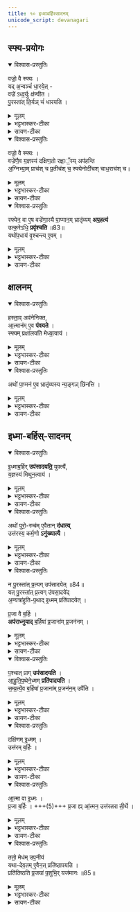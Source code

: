 ```yaml
---
title: १० इध्माबर्हिस्सादनम्
unicode_script: devanagari
---
```


## स्फ्य-प्रयोगः
<details open><summary>विश्वास-प्रस्तुतिः</summary>

वज्रो॒ वै स्फ्यः ।  
यद् अ॒न्वञ्चं॑ धा॒रये॒त् -  
वज्रे॑ ऽध्व॒र्युः क्ष॑ण्वीत ।  
पु॒रस्ता॑त् ति॒र्यञ् चं॑ धारयति ।
</details>

<details><summary>मूलम्</summary>

वज्रो॒ वै स्फ्यः ।  
यद् अ॒न्वञ्चं॑ धा॒रये॑त् ।  
वज्रे॑ऽध्व॒र्युः क्ष॑ण्वीत ।  
पु॒रस्ता॑त्ति॒र्यञ्चं॑ धारयति ।
</details>

<details><summary>भट्टभास्कर-टीका</summary>

1वज्रो वा इत्यादि ॥ अन्वञ्चं आत्माभिमुखं क्षण्वीत हिंस्यात् आत्मानं अध्वर्युः । कर्मणि वा कर्तृप्रत्ययः । क्षण्येत हिंस्येत । 
</details>

<details><summary>सायण-टीका</summary>

यथोक्तप्रैषकाले स्फ्यस्य तिर्यग्वारणं विधत्ते – ‘वज्रो वै स्फ्यः। यदन्वञ्चं धारयेत्। वज्रेऽध्वर्युः क्षण्वीत। पुरस्तात्तिर्यञ्चं धारयति। 
</details>

<details open><summary>विश्वास-प्रस्तुतिः</summary>

वज्रो॒ वै स्फ्यः ।  
वज्रे॑णै॒व य॒ज्ञस्य॑ दक्षिण॒तो रक्षा॒ँ॒स्य् अप॑हन्ति  
अ॒ग्निभ्या॒म् प्राच॑श् च प्र॒तीच॑श् च॒ स्फ्येनोदी॑चश् चाध॒राच॑श् च।  
</details>

<details><summary>मूलम्</summary>

वज्रो॒ वै स्फ्यः ।  
वज्रे॑णै॒व य॒ज्ञस्य॑ दक्षिण॒तो रक्षा॒ँ॒स्यप॑हन्ति ।
अ॒ग्निभ्या॒म्प्राच॑श्च प्र॒तीच॑श्च ।
स्फ्येनोदी॑चश्चाध॒राच॑श्च ।
</details>

<details><summary>भट्टभास्कर-टीका</summary>

वज्रेणैवेति, यत्तुल्यः स्फ्यः ।
अग्निभ्यामिति । आहवनीयगार्हपत्याभ्याम् ।  
स्फयेनोदीचश् चाधराश् चेति  
तिर्यञ्चं स्फ्यं स्तब्ध्वा संप्रैषात्
</details>


<details><summary>सायण-टीका</summary>

वज्रो वै स्फ्यः। वज्रेणैव यज्ञस्य दक्षिणतो रक्षाँस्यपहन्ति। अग्निभ्यां प्राचश्च प्रतीचश्च। स्फ्येनोदीचश्चाधराचश्च। 
</details>

<details open><summary>विश्वास-प्रस्तुतिः</summary>

स्फ्येन॒ वा ए॒ष वज्रे॑णा॒स्यै पा॒प्मान॒म् भ्रातृ॑व्यम् **अप॒हत्य॑**  
उत्क॒रेऽधि॒ **प्रवृ॑श्चति** ॥83॥  
यथो॑प॒धाय॑ वृ॒श्चन्त्य् ए॒वम् ।
</details>

<details><summary>मूलम्</summary>

स्फ्येन॒ वा ए॒ष वज्रे॑णा॒स्यै पा॒प्मान॒म्भ्रातृ॑व्यमप॒हत्य॑ ।
उ॒त्क॒रेऽधि॒ प्रवृ॑श्चति ॥83॥
यथो॑प॒धाय॑ वृ॒श्चन्त्ये॒वम् ।
</details>

<details><summary>भट्टभास्कर-टीका</summary>

एवं स्फ्येन वज्रतुल्येनास्याः पृथिव्याः सम्बधिनं पाप्मानं भ्रातृव्यं अपहत्य उत्पाट्य  
उत्करे उपधानस्थानीये अधिनिधाय वृश्चति  
यथा लोके किञ्चित् काष्ठादिकम् उपधाय व्रश्चनीयं वृश्चन्ति एवमेतत् ।
</details>

<details><summary>सायण-टीका</summary>

स्फ्येन वा एष वज्रेणास्यै पाप्मानं भ्रातृव्यमपहत्य। उत्करेऽधि प्रवृश्चति। यथोपधाय वृश्चन्त्येवम्’ (ब्रा. का. ३ प्र. २ अ. ९) इति। 
</details>

## क्षालनम्
<details open><summary>विश्वास-प्रस्तुतिः</summary>

हस्ता॒व् अव॑नेनिक्त,  
आ॒त्मान॑म् ए॒व **प॑वयते** ।  
स्फ्यम् प्रक्षा॑लयति मेध्य॒त्वाय॑ ।
</details>

<details><summary>मूलम्</summary>

हस्ता॒वव॑नेनिक्त आ॒त्मान॑मे॒व प॑वयते ।  
स्फ्यम्प्रक्षा॑लयति मेध्य॒त्वाय॑ ।
</details>

<details><summary>भट्टभास्कर-टीका</summary>

नेनिक्ते शोधयति ।
</details>

<details><summary>सायण-टीका</summary>

हस्तप्रक्षालनं विधत्ते – ‘हस्ताववनेनिक्ते। आत्मानमेव पवयते’ (ब्रा. का. ३ प्र. २ अ. ९) इति। स्फ्यस्यापि तद्विधत्ते – ‘स्फ्यं प्रक्षालयति मेध्यत्वाय। 
</details>

<details open><summary>विश्वास-प्रस्तुतिः</summary>

अथो॑ पा॒प्मन॑ ए॒व भ्रातृ॑व्यस्य न्य॒ङ्गञ् छि॑नत्ति ।
</details>

<details><summary>मूलम्</summary>

अथो॑ पा॒प्मन॑ ए॒व भ्रातृ॑व्यस्य न्य॒ङ्गञ्छि॑नत्ति ।
</details>

<details><summary>भट्टभास्कर-टीका</summary>

अथो इति अपि च भ्रातृव्यस्य पाप्मनः **न्यङ्गं** न्यञ्जनं शरीरशोभां तेजः छिनत्ति स्फ्यप्रक्षाळनेन । निभृतं वा अङ्गं न्यङ्गम् ॥
</details>

<details><summary>सायण-टीका</summary>

अथो पाप्मन एव भातृव्यस्य न्यङ्गं छिनत्ति’ (ब्रा. का. ३ प्र. २ अ. ९) इति। 
</details>

## इध्मा-बर्हिस्-सादनम्
<details open><summary>विश्वास-प्रस्तुतिः</summary>

इ॒ध्माब॒र्हिर् **उप॑सादयति॒** युक्त्यै॑,  
य॒ज्ञस्य॑ मिथुन॒त्वाय॑ ।
</details>

<details><summary>मूलम्</summary>

इ॒ध्माब॒र्हिरुप॑सादयति॒ युक्त्यै॑ ।  
य॒ज्ञस्य॑ मिथुन॒त्वाय॑ ।
</details>

<details><summary>भट्टभास्कर-टीका</summary>

2इध्माबर्हिः इध्मं च बर्हिश्च उत्तरेणाहवनीयं प्रागग्रमुपसादयति युक्त्यै यज्ञेन योगो यथा स्यात् । किञ्च - यज्ञस्य मिथुनत्वाय द्वयोस्सहोपसादनम् ।
</details>

<details><summary>सायण-टीका</summary>

आग्नीध्रस्यानुष्ठानं विधत्ते — ‘इध्माबर्हिरुपसादयति युक्त्यै। यज्ञस्य मिथुनत्वाय। 
</details>


<details open><summary>विश्वास-प्रस्तुतिः</summary>

अथो॑ पुरो॒-रुच॑म् ए॒वैतान् **द॑धात्य्**  
उत्त॑रस्य॒ कर्म॒णो **ऽनु॑ख्यात्यै** ।   
</details>

<details><summary>मूलम्</summary>

अथो॑ पुरो॒रुच॑मे॒वैतान्द॑धाति ।  
उत्त॑रस्य॒ कर्म॒णोऽनु॑ख्यात्यै ।  
</details>

<details><summary>भट्टभास्कर-टीका</summary>

अपि च **पुरोरुचं** पुरस्ताद्दीपनां इमां यज्ञस्य स्थापयति  
उत्तरस्य करिष्यमाणस्य कर्मणोऽनुख्यात्यै  
अनुक्रमेण प्रकाशनार्थं, रोचनार्थत्वात् ।
</details>

<details><summary>सायण-टीका</summary>

अथो पुरो रुचमेवैतां दधाति। उत्तरस्य कर्मणोऽनुख्यात्यै’ (ब्रा. का. ३ प्र. २ अ. ९) इति। 
</details>


<details open><summary>विश्वास-प्रस्तुतिः</summary>

न पु॒रस्ता॑त् प्र॒त्यग् उप॑सादयेत् ॥84॥  
यत् पु॒रस्ता॑त् प्र॒त्यग् उ॑पसा॒दये॑द्  
अ॒न्यत्रा॑हुति-प॒थाद् इ॒ध्मम् प्रति॑पादयेत् ।

प्र॒जा वै ब॒र्हिः ।  
**अप॑राध्नुयाद्** ब॒र्हिषा॑ प्र॒जाना॑म् प्र॒जन॑नम् ।
</details>

<details><summary>मूलम्</summary>

न पु॒रस्ता॑त्प्र॒त्यगुप॑सादयेत्॥84॥  
यत्पु॒रस्ता॑त्प्र॒त्यगु॑पसा॒दये॑त् ।
अ॒न्यत्रा॑हुतिप॒थादि॒ध्मम्प्रति॑पादयेत् ।

प्र॒जा वै ब॒र्हिः ।  
अप॑राध्नुयाद्ब॒र्हिषा॑ प्र॒जाना॑म्प्र॒जन॑नम् ।
</details>

<details><summary>भट्टभास्कर-टीका</summary>

अन्यत्रेति । आहुतिपथात् आहुतिन्यायात् प्राचीनत्वात् अन्यत्र अनाहुतिपथे इध्मं प्रवर्तयेत् ।
अथ बर्हिषः प्रतीचीनत्वे दोषमाह - प्रजा वा इति । बर्हिषा हेतुना प्रजानां प्रजननं प्राचीनवृत्तिं अपराध्नुयात् अयुक्तेन रूपेण प्रवर्तयेत् । 
</details>

<details><summary>सायण-टीका</summary>

तयोरुपसादने प्रागग्रत्वं विधत्ते – ‘न पुरस्तात्प्रत्यगुपसादयेत्। यत्पुरस्तात्प्रत्यगुपसादयेत्। अन्यत्राऽऽहुतिपथादिध्मं प्रतिपादयेत।  
प्रजा वै बर्हिः। अपराध्नुयाद्बर्हिषा प्रजानां प्रजननम्। 
</details>

<details open><summary>विश्वास-प्रस्तुतिः</summary>

प॒श्चात् प्राग् **उप॑सादयति** ।  
आ॒हु॒ति॒प॒थेने॒ध्मम् **प्रति॑पादयति** ।  
स॒म्प्र॒त्ये॒॑व ब॒र्हिषा॑ प्र॒जाना॑म् प्र॒जन॑न॒म् उपै॑ति ।
</details>

<details><summary>मूलम्</summary>

प॒श्चात्प्रागुप॑सादयति ।  
आ॒हु॒ति॒प॒थेने॒ध्मम्प्रति॑पादयति ।  
स॒म्प्र॒त्ये॑व ब॒र्हिषा॑ प्र॒जाना॑म्प्र॒जन॑न॒मुपै॑ति ।
</details>

<details><summary>भट्टभास्कर-टीका</summary>

पश्चात्प्रागुपसादने दोषद्वयाभावः ।
</details>

<details><summary>सायण-टीका</summary>

पश्चात्प्रागुपसादयति। आहुतिपथेनेध्मं प्रतिपादयति। संप्रत्येव बर्हिषा प्रजानां प्रजननमुपैति’ (ब्रा. का. ३ प्र. २ अ. ९) इति। 
</details>

<details open><summary>विश्वास-प्रस्तुतिः</summary>

दक्षि॑णम् इ॒ध्मम् ।  
उत्त॑रम् ब॒र्हिः ।  
</details>

<details><summary>मूलम्</summary>

दक्षि॑णमि॒ध्मम् ।  
उत्त॑रम्ब॒र्हिः ।  
</details>

<details><summary>भट्टभास्कर-टीका</summary>

संप्रत्येवेति । युक्तेन रूपेण ।
</details>

<details><summary>सायण-टीका</summary>

इध्माबर्हिषोः परस्परं दिग्भेदं विधत्ते — ‘दक्षिणमिध्मम्। उत्तरं बर्हिः। 
</details>

<details open><summary>विश्वास-प्रस्तुतिः</summary>

आ॒त्मा वा इ॒ध्मः ।  
प्र॒जा ब॒र्हिः । +++(5)+++
प्र॒जा ह्य् आ॒॑त्मन॒ उत्त॑रतरा ती॒र्थे ।
</details>

<details><summary>मूलम्</summary>

आ॒त्मा वा इ॒ध्मः ।  
प्र॒जा ब॒र्हिः ।  
प्र॒जा ह्या॑त्मन॒ उत्त॑रतरा ती॒र्थे ।
</details>

<details><summary>भट्टभास्कर-टीका</summary>

आत्मेति । अग्नेरभ्यन्तरत्वात् । प्रजा बर्हिः संतन्यमानत्वात् प्रजातुल्यम् ।
</details>

<details><summary>सायण-टीका</summary>

आत्मा वा इध्मः। प्रजा बर्हिः। प्रजा ह्यात्मन उत्तरतरा तीर्थे। 
</details>

<details open><summary>विश्वास-प्रस्तुतिः</summary>

ततो॒ मेध॑म् उप॒नीय॑  
यथा-देव॒तम् ए॒वैन॒त् प्रति॑ष्ठापयति ।  
प्रति॑तिष्ठति प्र॒जया॑ प॒शुभि॒र् यज॑मानः ॥85॥
</details>

<details><summary>मूलम्</summary>

ततो॒ मेध॑मुप॒नीय॑ ।  
य॒था॒दे॒व॒तमे॒वैन॒त्प्रति॑ष्ठापयति ।
प्रति॑तिष्ठति प्र॒जया॑ प॒शुभि॒र्यज॑मानः ॥85॥
</details>

<details><summary>भट्टभास्कर-टीका</summary>

उत्तरतरेति । तीर्थे भावे उद्गततरा, ततः तेनैव क्रमेण मेधमुपनीय  
यथादेवतं आत्मप्रजास्वभावानतिक्रमेण एनत् इध्माबर्हिः प्रतिष्ठापयति

ततः प्रजया पशुभिश्च यजमानः प्रतिष्ठितो भवति ॥
इति तैत्तिरीये ब्राह्मणे तृतीये अष्टके द्वितीये प्रपाठके दशमोऽनुवाकः समाप्तश्च प्रपाठकः ॥
प्रथमं पौरोडाशिकं समाप्तम् ॥  

</details>

<details><summary>सायण-टीका</summary>

ततो मेघमुपनीय। यथादेवतमेवैनत्प्रतिष्ठापयति। प्रतितिष्ठति प्रजया पशुभिर्यजमानः’ (ब्रा. का. ३ प्र. २ अ. ९) इति। 
</details>
